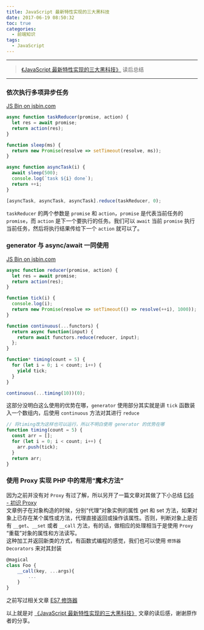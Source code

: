 ```yaml
---
title: JavaScript 最新特性实现的三大黑科技
date: 2017-06-19 08:50:32
toc: true
categories:
  - 前端知识
tags:
  - JavaScript
---
```


---

> [《JavaScript 最新特性实现的三大黑科技》](https://www.h5jun.com/post/three-black-tech-in-modern-js.html?utm_source=tuicool&utm_medium=referral) 读后总结

---

### 依次执行多项异步任务

<a class="jsbin-embed" href="//code.h5jun.com/dep/1/embed?console">JS Bin on jsbin.com</a><script src="https:////code.h5jun.com/js/embed.min.js?3.40.2"></script>

```javascript
async function taskReducer(promise, action) {
  let res = await promise;
  return action(res);
}

function sleep(ms) {
  return new Promise(resolve => setTimeout(resolve, ms));
}

async function asyncTask(i) {
  await sleep(500);
  console.log(`task ${i} done`);
  return ++i;
}

[asyncTask, asyncTask, asyncTask].reduce(taskReducer, 0);
```

`taskReducer` 的两个参数是 `promise` 和 `action`，`promise` 是代表当前任务的 `promise`，而 `action` 是下一个要执行的任务。我们可以 `await` 当前 `promise` 执行当前任务，然后将执行结果传给下一个 `action` 就可以了。

### generator 与 async/await 一同使用

<a class="jsbin-embed" href="//code.h5jun.com/woge/2/embed?console">JS Bin on jsbin.com</a><script src="https:////code.h5jun.com/js/embed.min.js?3.40.2"></script>

```javascript
async function reducer(promise, action) {
  let res = await promise;
  return action(res);
}

function tick(i) {
  console.log(i);
  return new Promise(resolve => setTimeout(() => resolve(++i), 1000));
}

function continuous(...functors) {
  return async function(input) {
    return await functors.reduce(reducer, input);
  };
}

function* timing(count = 5) {
  for (let i = 0; i < count; i++) {
    yield tick;
  }
}

continuous(...timing(10))(0);
```

这部分没明白这么使用的优势在哪，`generator` 使用部分其实就是讲 `tick` 函数装入一个数组内，后使用 `continuous` 方法对其进行 `reduce`

```javascript
// 将timing改为这样也可以运行，所以不明白使用 generator 的优势在哪
function timing(count = 5) {
  const arr = [];
  for (let i = 0; i < count; i++) {
    arr.push(tick);
  }
  return arr;
}
```

### 使用 Proxy 实现 PHP 中的常用“魔术方法”

因为之前并没有对 `Proxy` 有过了解，所以另开了一篇文章对其做了下小总结 [ES6 - 初识 Proxy](/2017/06/20/javascript/ES6-初识Proxy/)  
文章例子在对象构造的时候，分别“代理”对象实例的属性 get 和 set 方法，如果对象上已存在某个属性或方法，代理直接返回或操作该属性。否则，判断对象上是否有 `__get`、`__set` 或者 `__call` 方法，有的话，做相应的处理相当于是使用 `Proxy` “重载”对象的属性和方法读写。  
这种加工并返回新类的方式，有函数式编程的感觉，我们也可以使用 `修饰器 Decorators` 来对其封装

```javascript
@magical
class Foo {
    __call(key, ...args){
        ...
    }
}
```

之前写过相关文章 [ES7 修饰器](/2017/05/29/javascript/ES7修饰器/)

以上就是对 [《JavaScript 最新特性实现的三大黑科技》](https://www.h5jun.com/post/three-black-tech-in-modern-js.html?utm_source=tuicool&utm_medium=referral) 文章的读后感，谢谢原作者的分享。
